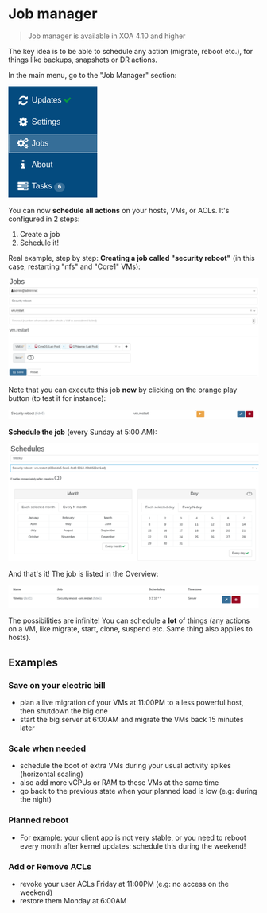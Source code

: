 # Job manager

> Job manager is available in XOA 4.10 and higher

The key idea is to be able to schedule any action (migrate, reboot etc.), for things like backups, snapshots or DR actions.

In the main menu, go to the "Job Manager" section:

![](./assets/jobmanager.png)

You can now **schedule all actions** on your hosts, VMs, or ACLs. It's configured in 2 steps:

1. Create a job
1. Schedule it!

Real example, step by step: **Creating a job called "security reboot"** (in this case, restarting "nfs" and "Core1" VMs):

![](./assets/job_create.png)

Note that you can execute this job **now** by clicking on the orange play button (to test it for instance):

![](./assets/job_execute.png)

**Schedule the job** (every Sunday at 5:00 AM):

![](./assets/schedule_job.png)

And that's it! The job is listed in the Overview:

![](./assets/schedule_recap.png)

The possibilities are infinite! You can schedule a **lot** of things (any actions on a VM, like migrate, start, clone, suspend etc. Same thing also applies to hosts).

## Examples

### Save on your electric bill

* plan a live migration of your VMs at 11:00PM to a less powerful host, then shutdown the big one
* start the big server at 6:00AM and migrate the VMs back 15 minutes later

### Scale when needed

* schedule the boot of extra VMs during your usual activity spikes (horizontal scaling)
* also add more vCPUs or RAM to these VMs at the same time
* go back to the previous state when your planned load is low (e.g: during the night)

### Planned reboot

* For example: your client app is not very stable, or you need to reboot every month after kernel updates: schedule this during the weekend!

### Add or Remove ACLs

* revoke your user ACLs Friday at 11:00PM (e.g: no access on the weekend)
* restore them Monday at 6:00AM
